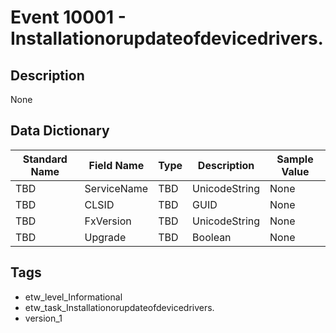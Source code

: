 # Event 10001 - Installationorupdateofdevicedrivers.

## Description
None

## Data Dictionary
|Standard Name|Field Name|Type|Description|Sample Value|
|---|---|---|---|---|
|TBD|ServiceName|TBD|UnicodeString|None|None|
|TBD|CLSID|TBD|GUID|None|None|
|TBD|FxVersion|TBD|UnicodeString|None|None|
|TBD|Upgrade|TBD|Boolean|None|None|

## Tags
* etw_level_Informational
* etw_task_Installationorupdateofdevicedrivers.
* version_1